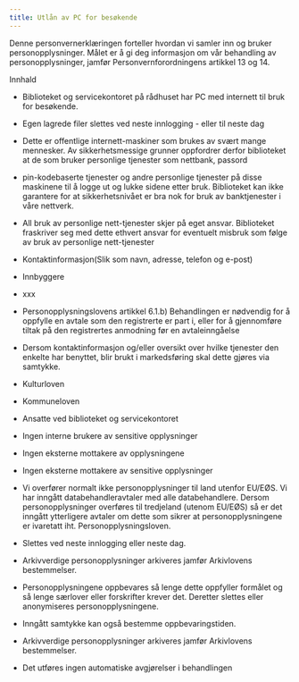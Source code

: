 ```yaml
---
title: Utlån av PC for besøkende
---
```



  

Denne personvernerklæringen forteller hvordan vi samler inn og bruker personopplysninger. Målet er å gi deg informasjon om vår behandling av personopplysninger, jamfør Personvernforordningens artikkel 13 og 14.

  

Innhald

*   Biblioteket og servicekontoret på rådhuset har PC med internett til bruk for besøkende.  
    
*   Egen lagrede filer slettes ved neste innlogging - eller til neste dag  
    
*   Dette er offentlige internett-maskiner som brukes av svært mange mennesker. Av sikkerhetsmessige grunner oppfordrer derfor biblioteket at de som bruker personlige tjenester som nettbank, passord  
    
*   pin-kodebaserte tjenester og andre personlige tjenester på disse maskinene til å logge ut og lukke sidene etter bruk. Biblioteket kan ikke garantere for at sikkerhetsnivået er bra nok for bruk av banktjenester i våre nettverk.  
    
*   All bruk av personlige nett-tjenester skjer på eget ansvar. Biblioteket fraskriver seg med dette ethvert ansvar for eventuelt misbruk som følge av bruk av personlige nett-tjenester  
    
*   Kontaktinformasjon(Slik som navn, adresse, telefon og e-post)  
    
*   Innbyggere  
    
*   xxx  
    
*   Personopplysningslovens artikkel 6.1.b) Behandlingen er nødvendig for å oppfylle en avtale som den registrerte er part i, eller for å gjennomføre tiltak på den registrertes anmodning før en avtaleinngåelse  
    
*   Dersom kontaktinformasjon og/eller oversikt over hvilke tjenester den enkelte har benyttet, blir brukt i markedsføring skal dette gjøres via samtykke.  
    
*   Kulturloven  
    
*   Kommuneloven  
    
*   Ansatte ved biblioteket og servicekontoret  
    
*   Ingen interne brukere av sensitive opplysninger  
    
*   Ingen eksterne mottakere av opplysningene  
    
*   Ingen eksterne mottakere av sensitive opplysninger  
    
*   Vi overfører normalt ikke personopplysninger til land utenfor EU/EØS. Vi har inngått databehandleravtaler med alle databehandlere. Dersom personopplysninger overføres til tredjeland (utenom EU/EØS) så er det inngått ytterligere avtaler om dette som sikrer at personopplysningene er ivaretatt iht. Personopplysningsloven.  
    
*   Slettes ved neste innlogging eller neste dag.  
    
*   Arkivverdige personopplysninger arkiveres jamfør Arkivlovens bestemmelser.  
    
*   Personopplysningene oppbevares så lenge dette oppfyller formålet og så lenge særlover eller forskrifter krever det. Deretter slettes eller anonymiseres personopplysningene.  
    
*   Inngått samtykke kan også bestemme oppbevaringstiden.  
    
*   Arkivverdige personopplysninger arkiveres jamfør Arkivlovens bestemmelser.  
    
*   Det utføres ingen automatiske avgjørelser i behandlingen